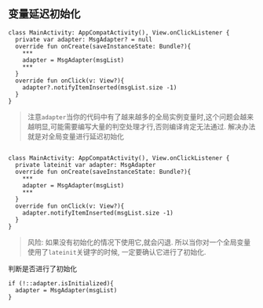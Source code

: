 ## 变量延迟初始化

```
class MainActivity: AppCompatActivity(), View.onClickListener {
  private var adapter: MsgAdapter? = null
  override fun onCreate(saveInstanceState: Bundle?){
    ***
    adapter = MsgAdapter(msgList)
    ***
  }
  override fun onClick(v: View?){
    adapter?.notifyItemInserted(msgList.size -1)
  }
}
```

> 注意`adapter`当你的代码中有了越来越多的全局实例变量时,这个问题会越来越明显,可能需要编写大量的判空处理才行,否则编译肯定无法通过.
> 解决办法就是对全局变量进行延迟初始化

```

class MainActivity: AppCompatActivity(), View.onClickListener {
  private lateinit var adapter: MsgAdapter
  override fun onCreate(saveInstanceState: Bundle?){
    ***
    adapter = MsgAdapter(msgList)
    ***
  }
  override fun onClick(v: View?){
    adapter.notifyItemInserted(msgList.size -1)
  }
}

```

> 风险: 如果没有初始化的情况下使用它,就会闪退. 所以当你对一个全局变量使用了`lateinit`关键字的时候, 一定要确认它进行了初始化.

判断是否进行了初始化

```
if (!::adapter.isInitialized){
  adapter = MsgAdapter(msgList)
}
```

